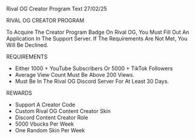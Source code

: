Rival OG Creator Program Text     27/02/25

RIVAL OG CREATOR PROGRAM

To Acquire The Creator Program Badge On Rival OG, You Must Fill Out An Application In The Support Server.
If The Requirements Are Not Met, You Will Be Declined.

REQUIREMENTS

- Either 1000 + YouTube Subscribers Or 5000 + TikTok Followers
- Average View Count Must Be Above 200 Views.
- Must Be In The Rival OG Discord Server For At Least 30 Days.

REWARDS

- Support A Creator Code
- Custom Rival OG Content Creator Skin
- Discord Content Creator Role
- 5000 Vbucks Per Week
- One Random Skin Per Week

